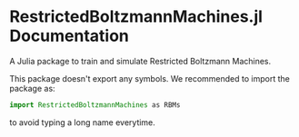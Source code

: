 # RestrictedBoltzmannMachines.jl Documentation

A Julia package to train and simulate Restricted Boltzmann Machines.

This package doesn't export any symbols.
We recommended to import the package as:

```julia
import RestrictedBoltzmannMachines as RBMs
```

to avoid typing a long name everytime.